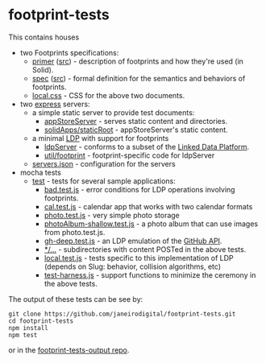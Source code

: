 # footprint-tests

This contains houses
* two Footprints specifications:
  * [primer](https://janeirodigital.github.io/footprint-tests/primer) ([src](primer.html)) - description of footprints and how they're used (in Solid).
  * [spec](https://janeirodigital.github.io/footprint-tests/spec) ([src](spec.html)) - formal definition for the semantics and behaviors of footprints.
  * [local.css](local.css) - CSS for the above two documents.
* two [express](https://expressjs.com/) servers:
  * a simple static server to provide test documents:
    * [appStoreServer](appStoreServer.js) - serves static content and directories.
    * [solidApps/staticRoot](solidApps/staticRoot) - appStoreServer's static content.
  * a minimal [LDP](https://www.w3.org/TR/ldp/) with support for footprints
    * [ldpServer](ldpServer.js) - conforms to a subset of the [Linked Data Platform](https://www.w3.org/TR/ldp/).
    * [util/footprint](util/footprint.js) - footprint-specific code for ldpServer
  * [servers.json](servers.json) - configuration for the servers
* mocha tests
  * [test](test) - tests for several sample applications:
    * [bad.test.js](test/bad.test.js) - error conditions for LDP operations involving footprints.
    * [cal.test.js](test/cal.test.js) - calendar app that works with two calendar formats
    * [photo.test.js](test/photo.test.js) - very simple photo storage
    * [photoAlbum-shallow.test.js](test/photoAlbum-shallow.test.js) - a photo album that can use images from photo.test.js.
    * [gh-deep.test.js](test/gh-deep.test.js) - an LDP emulation of the [GitHub API](https://developer.github.com/v3/).
    * [*/…](test) - subdirectories with content POSTed in the above tests.
    * [local.test.js](test/local.test.js) - tests specific to this implementation of LDP (depends on Slug: behavior, collision algorithms, etc)
    * [test-harness.js](test/test-harness.js) - support functions to minimize the ceremony in the above tests.

The output of these tests can be see by:
``` shell
git clone https://github.com/janeirodigital/footprint-tests.git
cd footprint-tests
npm install
npm test
```
or in the [footprint-tests-output repo](../../../footprint-tests-output).

